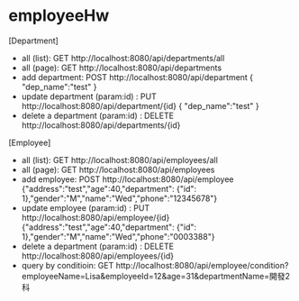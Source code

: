 # employeeHw


[Department]

 * all (list): GET http://localhost:8080/api/departments/all
 * all (page): GET http://localhost:8080/api/departments
 * add department: POST http://localhost:8080/api/department { "dep_name":"test" }
 * update department (param:id) : PUT http://localhost:8080/api/department/{id} { "dep_name":"test" }
 * delete a department (param:id) : DELETE http://localhost:8080/api/departments/{id}

 [Employee]

 * all (list): GET http://localhost:8080/api/employees/all
 * all (page): GET http://localhost:8080/api/employees
 * add employee: POST http://localhost:8080/api/employee {"address":"test","age":40,"department": {"id": 1},"gender":"M","name":"Wed","phone":"12345678"}
 * update employee (param:id) : PUT http://localhost:8080/api/employee/{id} {"address":"test","age":40,"department": {"id": 1},"gender":"M","name":"Wed","phone":"0003388"}
 * delete a department (param:id) : DELETE http://localhost:8080/api/employees/{id}
 * query by conditioin: GET http://localhost:8080/api/employee/condition?employeeName=Lisa&employeeId=12&age=31&departmentName=開發2科
